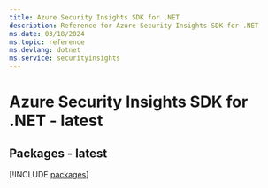 ```yaml
---
title: Azure Security Insights SDK for .NET
description: Reference for Azure Security Insights SDK for .NET
ms.date: 03/18/2024
ms.topic: reference
ms.devlang: dotnet
ms.service: securityinsights
---
```

# Azure Security Insights SDK for .NET - latest
## Packages - latest
[!INCLUDE [packages](security-insights-index.md)]